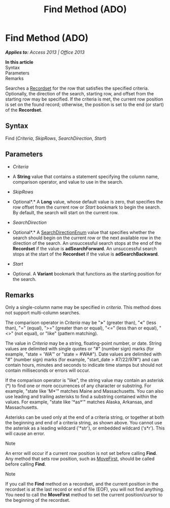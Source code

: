 ﻿---
title: Find Method (ADO)
TOCTitle: Find Method (ADO)
ms:assetid: a7cc9ceb-fdb9-73e2-8328-70b174f93cda
ms:mtpsurl: https://msdn.microsoft.com/en-us/library/JJ249776(v=office.15)
ms:contentKeyID: 48546887
ms.date: 09/18/2015
mtps_version: v=office.15
---

# Find Method (ADO)


_**Applies to:** Access 2013 | Office 2013_

**In this article**  
Syntax  
Parameters  
Remarks  

Searches a [Recordset](recordset-object-ado.md) for the row that satisfies the specified criteria. Optionally, the direction of the search, starting row, and offset from the starting row may be specified. If the criteria is met, the current row position is set on the found record; otherwise, the position is set to the end (or start) of the **Recordset**.

## Syntax

Find (*Criteria*, *SkipRows*, *SearchDirection*, *Start*)

## Parameters

  - *Criteria*

  - A **String** value that contains a statement specifying the column name, comparison operator, and value to use in the search.

  - *SkipRows*

  - Optional*.* A **Long** value, whose default value is zero, that specifies the row offset from the current row or *Start* bookmark to begin the search. By default, the search will start on the current row.

  - *SearchDirection*

  - Optional*.* A [SearchDirectionEnum](searchdirectionenum.md) value that specifies whether the search should begin on the current row or the next available row in the direction of the search. An unsuccessful search stops at the end of the **Recordset** if the value is **adSearchForward**. An unsuccessful search stops at the start of the **Recordset** if the value is **adSearchBackward**.

  - *Start*

  - Optional. A **Variant** bookmark that functions as the starting position for the search.

## Remarks

Only a single-column name may be specified in *criteria*. This method does not support multi-column searches.

The comparison operator in *Criteria* may be "**\>**" (greater than), "**\<**" (less than), "=" (equal), "\>=" (greater than or equal), "\<=" (less than or equal), "\<\>" (not equal), or "like" (pattern matching).

The value in *Criteria* may be a string, floating-point number, or date. String values are delimited with single quotes or "\#" (number sign) marks (for example, "state = 'WA'" or "state = \#WA\#"). Date values are delimited with "\#" (number sign) marks (for example, "start\_date \> \#7/22/97\#") and can contain hours, minutes and seconds to indicate time stamps but should not contain milliseconds or errors will occur.

If the comparison operator is "like", the string value may contain an asterisk (\*) to find one or more occurrences of any character or substring. For example, "state like 'M\*'" matches Maine and Massachusetts. You can also use leading and trailing asterisks to find a substring contained within the values. For example, "state like '\*as\*'" matches Alaska, Arkansas, and Massachusetts.

Asterisks can be used only at the end of a criteria string, or together at both the beginning and end of a criteria string, as shown above. You cannot use the asterisk as a leading wildcard ('\*str'), or embedded wildcard ('s\*r'). This will cause an error.


> [!NOTE]
> <P>An error will occur if a current row position is not set before calling <STRONG>Find</STRONG>. Any method that sets row position, such as <A href="movefirst-movelast-movenext-and-moveprevious-methods-ado.md">MoveFirst</A>, should be called before calling <STRONG>Find</STRONG>.</P>




> [!NOTE]
> <P>If you call the <STRONG>Find</STRONG> method on a recordset, and the current position in the recordset is at the last record or end of file (EOF), you will not find anything. You need to call the <STRONG>MoveFirst</STRONG> method to set the current position/cursor to the beginning of the recordset.</P>



